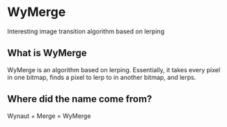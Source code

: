 # WyMerge
Interesting image transition algorithm based on lerping

## What is WyMerge
WyMerge is an algorithm based on lerping. Essentially, it takes every pixel in one bitmap, finds a pixel to lerp to in another bitmap, and lerps.

## Where did the name come from?
Wynaut + Merge = WyMerge
